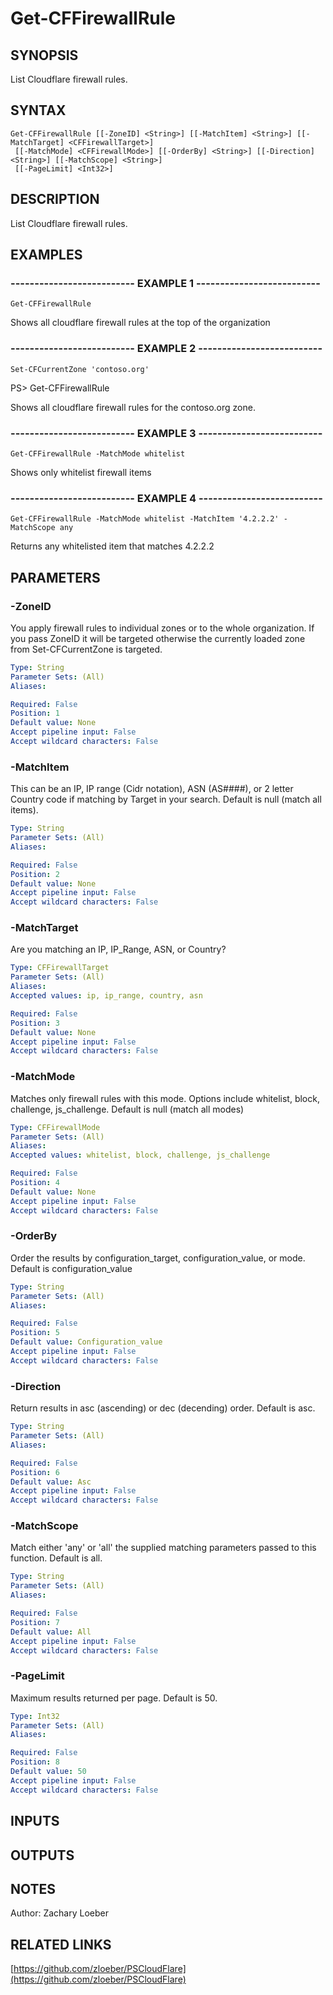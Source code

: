 ﻿---
external help file: PSCloudFlare-help.xml
Module Name: PSCloudFlare
online version: https://github.com/zloeber/PSCloudFlare
schema: 2.0.0
---

# Get-CFFirewallRule

## SYNOPSIS
List Cloudflare firewall rules.

## SYNTAX

```
Get-CFFirewallRule [[-ZoneID] <String>] [[-MatchItem] <String>] [[-MatchTarget] <CFFirewallTarget>]
 [[-MatchMode] <CFFirewallMode>] [[-OrderBy] <String>] [[-Direction] <String>] [[-MatchScope] <String>]
 [[-PageLimit] <Int32>]
```

## DESCRIPTION
List Cloudflare firewall rules.

## EXAMPLES

### -------------------------- EXAMPLE 1 --------------------------
```
Get-CFFirewallRule
```

Shows all cloudflare firewall rules at the top of the organization

### -------------------------- EXAMPLE 2 --------------------------
```
Set-CFCurrentZone 'contoso.org'
```

PS\> Get-CFFirewallRule

Shows all cloudflare firewall rules for the contoso.org zone.

### -------------------------- EXAMPLE 3 --------------------------
```
Get-CFFirewallRule -MatchMode whitelist
```

Shows only whitelist firewall items

### -------------------------- EXAMPLE 4 --------------------------
```
Get-CFFirewallRule -MatchMode whitelist -MatchItem '4.2.2.2' -MatchScope any
```

Returns any whitelisted item that matches 4.2.2.2

## PARAMETERS

### -ZoneID
You apply firewall rules to individual zones or to the whole organization.
If you pass ZoneID it will be targeted otherwise the currently loaded zone from Set-CFCurrentZone is targeted.

```yaml
Type: String
Parameter Sets: (All)
Aliases: 

Required: False
Position: 1
Default value: None
Accept pipeline input: False
Accept wildcard characters: False
```

### -MatchItem
This can be an IP, IP range (Cidr notation), ASN (AS####), or 2 letter Country code if matching by Target in your search.
Default is null (match all items).

```yaml
Type: String
Parameter Sets: (All)
Aliases: 

Required: False
Position: 2
Default value: None
Accept pipeline input: False
Accept wildcard characters: False
```

### -MatchTarget
Are you matching an IP, IP_Range, ASN, or Country?

```yaml
Type: CFFirewallTarget
Parameter Sets: (All)
Aliases: 
Accepted values: ip, ip_range, country, asn

Required: False
Position: 3
Default value: None
Accept pipeline input: False
Accept wildcard characters: False
```

### -MatchMode
Matches only firewall rules with this mode.
Options include whitelist, block, challenge, js_challenge.
Default is null (match all modes)

```yaml
Type: CFFirewallMode
Parameter Sets: (All)
Aliases: 
Accepted values: whitelist, block, challenge, js_challenge

Required: False
Position: 4
Default value: None
Accept pipeline input: False
Accept wildcard characters: False
```

### -OrderBy
Order the results by configuration_target, configuration_value, or mode.
Default is configuration_value

```yaml
Type: String
Parameter Sets: (All)
Aliases: 

Required: False
Position: 5
Default value: Configuration_value
Accept pipeline input: False
Accept wildcard characters: False
```

### -Direction
Return results in asc (ascending) or dec (decending) order.
Default is asc.

```yaml
Type: String
Parameter Sets: (All)
Aliases: 

Required: False
Position: 6
Default value: Asc
Accept pipeline input: False
Accept wildcard characters: False
```

### -MatchScope
Match either 'any' or 'all' the supplied matching parameters passed to this function.
Default is all.

```yaml
Type: String
Parameter Sets: (All)
Aliases: 

Required: False
Position: 7
Default value: All
Accept pipeline input: False
Accept wildcard characters: False
```

### -PageLimit
Maximum results returned per page.
Default is 50.

```yaml
Type: Int32
Parameter Sets: (All)
Aliases: 

Required: False
Position: 8
Default value: 50
Accept pipeline input: False
Accept wildcard characters: False
```

## INPUTS

## OUTPUTS

## NOTES
Author: Zachary Loeber

## RELATED LINKS

[https://github.com/zloeber/PSCloudFlare](https://github.com/zloeber/PSCloudFlare)

